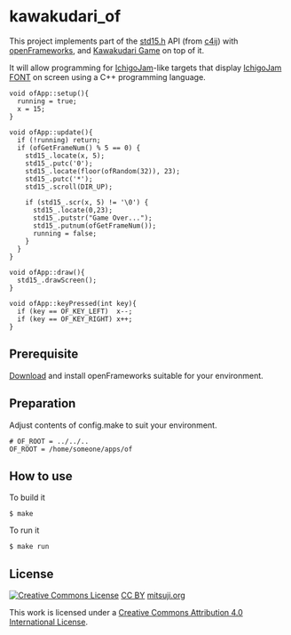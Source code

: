 # kawakudari_of

This project implements part of the [std15.h](https://github.com/IchigoJam/c4ij/blob/master/src/std15.h) API (from [c4ij](https://github.com/IchigoJam/c4ij)) with [openFrameworks](https://openframeworks.cc/), and [Kawakudari Game](https://ichigojam.github.io/print/en/KAWAKUDARI.html) on top of it.

It will allow programming for [IchigoJam](https://ichigojam.net/index-en.html)-like targets that display [IchigoJam FONT](https://mitsuji.github.io/ichigojam-font.json/) on screen using a C++ programming language.
```
void ofApp::setup(){
  running = true;
  x = 15;
}

void ofApp::update(){
  if (!running) return;
  if (ofGetFrameNum() % 5 == 0) {
    std15_.locate(x, 5);
    std15_.putc('0');
    std15_.locate(floor(ofRandom(32)), 23);
    std15_.putc('*');
    std15_.scroll(DIR_UP);

    if (std15_.scr(x, 5) != '\0') {
      std15_.locate(0,23);
      std15_.putstr("Game Over...");
      std15_.putnum(ofGetFrameNum());
      running = false;
    }
  }
}

void ofApp::draw(){
  std15_.drawScreen();
}

void ofApp::keyPressed(int key){
  if (key == OF_KEY_LEFT)  x--;
  if (key == OF_KEY_RIGHT) x++;
}
```

## Prerequisite

[Download](https://openframeworks.cc/download/) and install openFrameworks suitable for your environment.

## Preparation

Adjust contents of config.make to suit your environment.
```
# OF_ROOT = ../../..
OF_ROOT = /home/someone/apps/of
```

## How to use

To build it
```
$ make
```

To run it
```
$ make run
```

## License
[![Creative Commons License](https://i.creativecommons.org/l/by/4.0/88x31.png)](http://creativecommons.org/licenses/by/4.0/)
[CC BY](https://creativecommons.org/licenses/by/4.0/) [mitsuji.org](https://mitsuji.org)

This work is licensed under a [Creative Commons Attribution 4.0 International License](http://creativecommons.org/licenses/by/4.0/).
